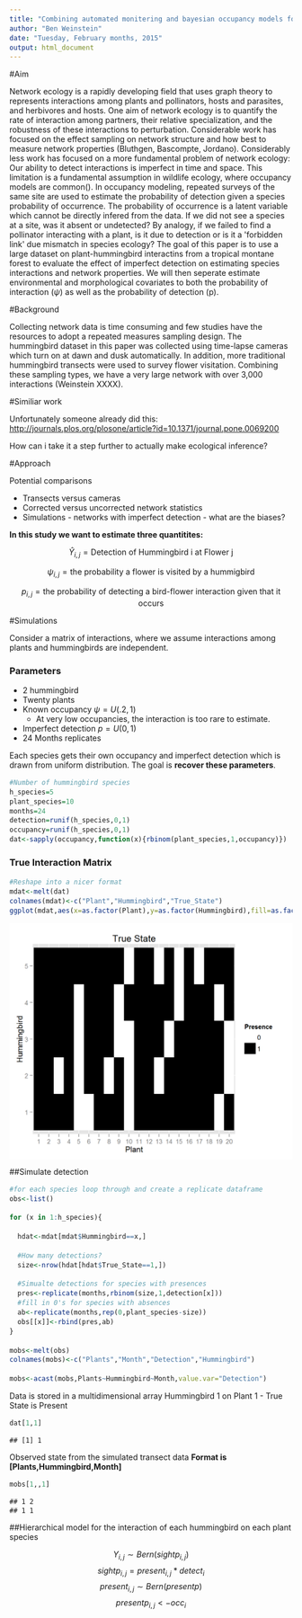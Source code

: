 ```yaml
---
title: "Combining automated monitering and bayesian occupancy models for detecting rare plant-animal interactions"
author: "Ben Weinstein"
date: "Tuesday, February months, 2015"
output: html_document
---
```




#Aim

Network ecology is a rapidly developing field that uses graph theory to represents interactions among plants and pollinators, hosts and parasites, and herbivores and hosts. One aim of network ecology is to quantify the rate of interaction among partners, their relative specialization, and the robustness of these interactions to perturbation. Considerable work has focused on the effect sampling on network structure and how best to measure network properties (Bluthgen, Bascompte, Jordano). Considerably less work has focused on a more fundamental problem of network ecology: Our ability to detect interactions is imperfect in time and space. This limitation is a fundamental assumption in wildlife ecology, where occupancy models are common(). In occupancy modeling, repeated surveys of the same site are used to estimate the probability of detection given a species probability of occurrence. The probability of occurrence is a latent variable which cannot be directly infered from the data. If we did not see a species at a site, was it absent or undetected? By analogy, if we failed to find a pollinator interacting with a plant, is it due to detection or is it a 'forbidden link' due mismatch in species ecology? The goal of this paper is to use a large dataset on plant-hummingbird interactins from a tropical montane forest to evaluate the effect of imperfect detection on estimating species interactions and network properties. We will then seperate estimate environmental and morphological covariates to both the probability of interaction ($\psi$) as well as the probability of detection (p).

#Background

  Collecting network data is time consuming and few studies have the resources to adopt a repeated measures sampling design. The hummingbird dataset in this paper was collected using time-lapse cameras which turn on at dawn and dusk automatically. In addition, more traditional hummingbird transects were used to survey flower visitation. Combining these sampling types, we have a very large network with over 3,000 interactions (Weinstein XXXX).

#Similiar work

Unfortunately someone already did this:
http://journals.plos.org/plosone/article?id=10.1371/journal.pone.0069200

How can i take it a step further to actually make ecological inference?

#Approach

Potential comparisons

* Transects versus cameras
* Corrected versus uncorrected network statistics
* Simulations - networks with imperfect detection - what are the biases?


**In this study we want to estimate three quantitites:**

$$\hat{Y}_{i,j} = \text{Detection  of  Hummingbird i  at  Flower j}$$

$$ \psi_{i,j} = \text{the probability a flower is visited by a hummigbird}  $$

$$ p_{i,j} = \text{the probability of detecting a bird-flower interaction given that it occurs} $$

#Simulations

Consider a matrix of interactions, where we assume interactions among plants and hummingbirds are independent.

### Parameters

  * 2 hummingbird
  * Twenty plants
  * Known occupancy $\psi = U(.2,1)$
    * At very low occupancies, the interaction is too rare to estimate.
  * Imperfect detection $p = U(0,1)$ 
  * 24 Months replicates

Each species gets their own occupancy and imperfect detection which is drawn from uniform distribution. The goal is **recover these parameters**.


```r
#Number of hummingbird species
h_species=5
plant_species=10
months=24
detection=runif(h_species,0,1)
occupancy=runif(h_species,0,1)
dat<-sapply(occupancy,function(x){rbinom(plant_species,1,occupancy)})
```

### True Interaction Matrix


```r
#Reshape into a nicer format
mdat<-melt(dat)
colnames(mdat)<-c("Plant","Hummingbird","True_State")
ggplot(mdat,aes(x=as.factor(Plant),y=as.factor(Hummingbird),fill=as.factor(True_State))) + geom_tile() + scale_fill_manual(labels=c(0,1),values=c("White","Black")) + labs(x="Plant",y="Hummingbird",fill="Presence") + ggtitle("True State")
```

<img src="figure/unnamed-chunk-3.png" title="plot of chunk unnamed-chunk-3" alt="plot of chunk unnamed-chunk-3" width="576" style="display: block; margin: auto;" />

##Simulate detection 


```r
#for each species loop through and create a replicate dataframe
obs<-list()

for (x in 1:h_species){
  
  hdat<-mdat[mdat$Hummingbird==x,]
  
  #How many detections?
  size<-nrow(hdat[hdat$True_State==1,])
  
  #Simualte detections for species with presences
  pres<-replicate(months,rbinom(size,1,detection[x]))
  #fill in 0's for species with absences
  ab<-replicate(months,rep(0,plant_species-size))
  obs[[x]]<-rbind(pres,ab)
}

mobs<-melt(obs)
colnames(mobs)<-c("Plants","Month","Detection","Hummingbird")

mobs<-acast(mobs,Plants~Hummingbird~Month,value.var="Detection")
```

Data is stored in a multidimensional array
Hummingbird 1 on Plant 1 - True State is Present


```r
dat[1,1]
```

```
## [1] 1
```

Observed state from the simulated transect data
**Format is [Plants,Hummingbird,Month]**


```r
mobs[1,,1]
```

```
## 1 2 
## 1 1
```


##Hierarchical model for the interaction of each hummingbird on each plant species

$$ Y_{i,j} \sim Bern(sightp_{i,j})$$
$$sightp_{i,j} = present_{i,j} * detect_i$$
$$present_{i,j} \sim Bern(presentp) $$
$$presentp_{i,j}<-occ_i $$















